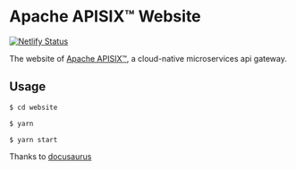 # Apache APISIX™ Website

[![Netlify Status](https://api.netlify.com/api/v1/badges/39f283ea-fd45-4c2a-82c9-afd3575aca84/deploy-status)](https://app.netlify.com/sites/apisix-re/deploys)

The website of [Apache APISIX™](https://github.com/apache/apisix), a cloud-native microservices api gateway.

## Usage

```sh
$ cd website

$ yarn

$ yarn start
```

Thanks to [docusaurus](https://docusaurus.io/)

